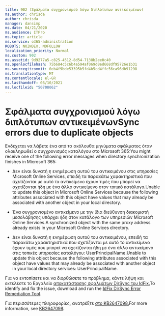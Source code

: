 ```yaml
---
title: 902 (Σφάλματα συγχρονισμού λόγω διπλότυπων αντικειμένων)
ms.author: chrisda
author: chrisda
manager: dansimp
ms.date: 04/21/2020
ms.audience: ITPro
ms.topic: article
ms.service: o365-administration
ROBOTS: NOINDEX, NOFOLLOW
localization_priority: Normal
ms.custom: 902
ms.assetid: 9d9277a5-c825-4512-8d54-7138b2ee0c40
ms.openlocfilehash: 75b684c5c6b4a594af069d8ed668df95726e1b31
ms.sourcegitcommit: 0eb4f9bde53395b5fd4b5cd4ffc56ca96db91298
ms.translationtype: MT
ms.contentlocale: el-GR
ms.lasthandoff: 03/10/2021
ms.locfileid: "50708062"
---
```

# <a name="sync-errors-due-to-duplicate-objects"></a><span data-ttu-id="854e1-102">Σφάλματα συγχρονισμού λόγω διπλότυπων αντικειμένων</span><span class="sxs-lookup"><span data-stu-id="854e1-102">Sync errors due to duplicate objects</span></span>

<span data-ttu-id="854e1-103">Ενδέχεται να λάβετε ένα από τα ακόλουθα μηνύματα σφάλματος όταν ολοκληρωθεί ο συγχρονισμός καταλόγου στο Microsoft 365:</span><span class="sxs-lookup"><span data-stu-id="854e1-103">You might receive one of the following error messages when directory synchronization finishes in Microsoft 365:</span></span>

- <span data-ttu-id="854e1-104">Δεν είναι δυνατή η ενημέρωση αυτού του αντικειμένου στις υπηρεσίες Microsoft Online Services, επειδή τα παρακάτω χαρακτηριστικά που σχετίζονται με αυτό το αντικείμενο έχουν τιμές που μπορεί να σχετίζονται ήδη με ένα άλλο αντικείμενο στον τοπικό κατάλογο.</span><span class="sxs-lookup"><span data-stu-id="854e1-104">Unable to update this object in Microsoft Online Services because the following attributes associated with this object have values that may already be associated with another object in your local directory.</span></span>

- <span data-ttu-id="854e1-105">Ένα συγχρονισμένο αντικείμενο με την ίδια διεύθυνση διακομιστή μεσολάβησης υπάρχει ήδη στον κατάλογο των υπηρεσιών Microsoft Online Services.</span><span class="sxs-lookup"><span data-stu-id="854e1-105">A synchronized object with the same proxy address already exists in your Microsoft Online Services directory.</span></span>

- <span data-ttu-id="854e1-106">Δεν είναι δυνατή η ενημέρωση αυτού του αντικειμένου, επειδή τα παρακάτω χαρακτηριστικά που σχετίζονται με αυτό το αντικείμενο έχουν τιμές που μπορεί να σχετίζονται ήδη με ένα άλλο αντικείμενο στις τοπικές υπηρεσίες καταλόγου: UserPrincipalName.</span><span class="sxs-lookup"><span data-stu-id="854e1-106">Unable to update this object because the following attributes associated with this object have values that may already be associated with another object in your local directory services: UserPrincipalName.</span></span>

<span data-ttu-id="854e1-107">Για να εντοπίσετε και να διορθώσετε το πρόβλημα, κάντε λήψη και εκτελέστε το Εργαλείο [αποκατάστασης σφαλμάτων DirSync του IdFix.](https://github.com/Microsoft/idfix)</span><span class="sxs-lookup"><span data-stu-id="854e1-107">To identify and fix the issue, download and run the [IdFix DirSync Error Remediation Tool](https://github.com/Microsoft/idfix).</span></span>

<span data-ttu-id="854e1-108">Για περισσότερες πληροφορίες, ανατρέξτε [στο KB2647098.](https://support.microsoft.com/help/2647098/duplicate-or-invalid-attributes-prevent-directory-synchronization-in-o)</span><span class="sxs-lookup"><span data-stu-id="854e1-108">For more information, see [KB2647098](https://support.microsoft.com/help/2647098/duplicate-or-invalid-attributes-prevent-directory-synchronization-in-o).</span></span>
